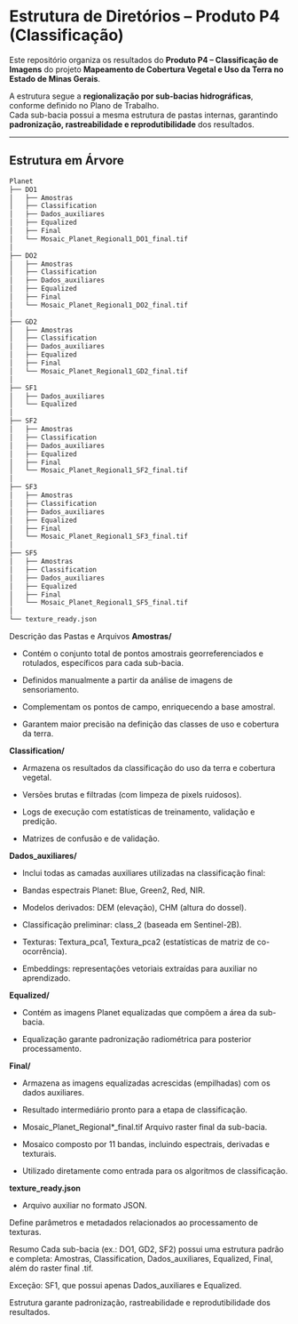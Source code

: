 # Estrutura de Diretórios – Produto P4 (Classificação)

Este repositório organiza os resultados do **Produto P4 – Classificação de Imagens** do projeto **Mapeamento de Cobertura Vegetal e Uso da Terra no Estado de Minas Gerais**.  

A estrutura segue a **regionalização por sub-bacias hidrográficas**, conforme definido no Plano de Trabalho.  
Cada sub-bacia possui a mesma estrutura de pastas internas, garantindo **padronização, rastreabilidade e reprodutibilidade** dos resultados.

---

## Estrutura em Árvore

```bash
Planet
├── DO1
│   ├── Amostras
│   ├── Classification
│   ├── Dados_auxiliares
│   ├── Equalized
│   ├── Final
│   └── Mosaic_Planet_Regional1_DO1_final.tif
│
├── DO2
│   ├── Amostras
│   ├── Classification
│   ├── Dados_auxiliares
│   ├── Equalized
│   ├── Final
│   └── Mosaic_Planet_Regional1_DO2_final.tif
│
├── GD2
│   ├── Amostras
│   ├── Classification
│   ├── Dados_auxiliares
│   ├── Equalized
│   ├── Final
│   └── Mosaic_Planet_Regional1_GD2_final.tif
│
├── SF1
│   ├── Dados_auxiliares
│   └── Equalized
│
├── SF2
│   ├── Amostras
│   ├── Classification
│   ├── Dados_auxiliares
│   ├── Equalized
│   ├── Final
│   └── Mosaic_Planet_Regional1_SF2_final.tif
│
├── SF3
│   ├── Amostras
│   ├── Classification
│   ├── Dados_auxiliares
│   ├── Equalized
│   ├── Final
│   └── Mosaic_Planet_Regional1_SF3_final.tif
│
├── SF5
│   ├── Amostras
│   ├── Classification
│   ├── Dados_auxiliares
│   ├── Equalized
│   ├── Final
│   └── Mosaic_Planet_Regional1_SF5_final.tif
│
└── texture_ready.json
```

Descrição das Pastas e Arquivos
**Amostras/**
- Contém o conjunto total de pontos amostrais georreferenciados e rotulados, específicos para cada sub-bacia.

- Definidos manualmente a partir da análise de imagens de sensoriamento.

- Complementam os pontos de campo, enriquecendo a base amostral.

- Garantem maior precisão na definição das classes de uso e cobertura da terra.

**Classification/**
- Armazena os resultados da classificação do uso da terra e cobertura vegetal.

- Versões brutas e filtradas (com limpeza de pixels ruidosos).

- Logs de execução com estatísticas de treinamento, validação e predição.

- Matrizes de confusão e de validação.

**Dados_auxiliares/**
- Inclui todas as camadas auxiliares utilizadas na classificação final:

- Bandas espectrais Planet: Blue, Green2, Red, NIR.

- Modelos derivados: DEM (elevação), CHM (altura do dossel).

- Classificação preliminar: class_2 (baseada em Sentinel-2B).

- Texturas: Textura_pca1, Textura_pca2 (estatísticas de matriz de co-ocorrência).

- Embeddings: representações vetoriais extraídas para auxiliar no aprendizado.

**Equalized/**
- Contém as imagens Planet equalizadas que compõem a área da sub-bacia.

- Equalização garante padronização radiométrica para posterior processamento.

**Final/**
- Armazena as imagens equalizadas acrescidas (empilhadas) com os dados auxiliares.

- Resultado intermediário pronto para a etapa de classificação.

- Mosaic_Planet_Regional*_final.tif
Arquivo raster final da sub-bacia.

- Mosaico composto por 11 bandas, incluindo espectrais, derivadas e texturais.

- Utilizado diretamente como entrada para os algoritmos de classificação.

**texture_ready.json**
- Arquivo auxiliar no formato JSON.

Define parâmetros e metadados relacionados ao processamento de texturas.

Resumo
Cada sub-bacia (ex.: DO1, GD2, SF2) possui uma estrutura padrão e completa:
Amostras, Classification, Dados_auxiliares, Equalized, Final, além do raster final .tif.

Exceção: SF1, que possui apenas Dados_auxiliares e Equalized.

Estrutura garante padronização, rastreabilidade e reprodutibilidade dos resultados.
